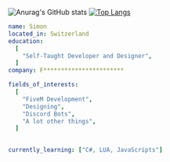![Anurag's GitHub stats](https://github-readme-stats.vercel.app/api?username=Susivager&show_icons=true&theme=transparent)
[![Top Langs](https://github-readme-stats.vercel.app/api/top-langs/?username=Susivager&langs_count=8)](https://github.com/anuraghazra/github-readme-stats)


```yaml
name: Simon
located_in: Switzerland
education:
  [
    "Self-Taught Developer and Designer",
  ]
company: F***********************

fields_of_interests:
  [
    "FiveM Development",
    "Designing",
    "Discord Bots",
    "A lot other things",
  ]

  
currently_learning: ["C#, LUA, JavaScripts"]
```
  
